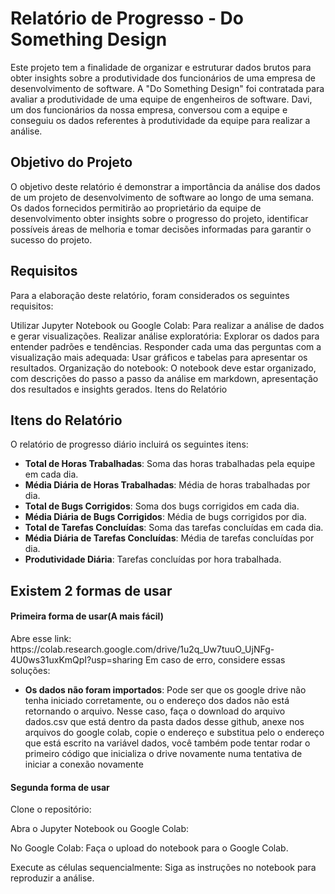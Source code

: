 <h1>Relatório de Progresso - Do Something Design</h1>
Este projeto tem a finalidade de organizar e estruturar dados brutos para obter insights sobre a produtividade dos funcionários de uma empresa de desenvolvimento de software. A "Do Something Design" foi contratada para avaliar a produtividade de uma equipe de engenheiros de software. Davi, um dos funcionários da nossa empresa, conversou com a equipe e conseguiu os dados referentes à produtividade da equipe para realizar a análise.

## Objetivo do Projeto
O objetivo deste relatório é demonstrar a importância da análise dos dados de um projeto de desenvolvimento de software ao longo de uma semana. Os dados fornecidos permitirão ao proprietário da equipe de desenvolvimento obter insights sobre o progresso do projeto, identificar possíveis áreas de melhoria e tomar decisões informadas para garantir o sucesso do projeto.

## Requisitos
Para a elaboração deste relatório, foram considerados os seguintes requisitos:

Utilizar Jupyter Notebook ou Google Colab: Para realizar a análise de dados e gerar visualizações.
Realizar análise exploratória: Explorar os dados para entender padrões e tendências.
Responder cada uma das perguntas com a visualização mais adequada: Usar gráficos e tabelas para apresentar os resultados.
Organização do notebook: O notebook deve estar organizado, com descrições do passo a passo da análise em markdown, apresentação dos resultados e insights gerados.
Itens do Relatório

## Itens do Relatório

O relatório de progresso diário incluirá os seguintes itens:

- **Total de Horas Trabalhadas**: Soma das horas trabalhadas pela equipe em cada dia.
- **Média Diária de Horas Trabalhadas**: Média de horas trabalhadas por dia.
- **Total de Bugs Corrigidos**: Soma dos bugs corrigidos em cada dia.
- **Média Diária de Bugs Corrigidos**: Média de bugs corrigidos por dia.
- **Total de Tarefas Concluídas**: Soma das tarefas concluídas em cada dia.
- **Média Diária de Tarefas Concluídas**: Média de tarefas concluídas por dia.
- **Produtividade Diária**: Tarefas concluídas por hora trabalhada.


## Existem 2 formas de usar

<h4>Primeira forma de usar(A mais fácil)</h4>
Abre esse link: https://colab.research.google.com/drive/1u2q_Uw7tuuO_UjNFg-4U0ws31uxKmQpI?usp=sharing
Em caso de erro, considere essas soluções:

- **Os dados não foram importados**: Pode ser que os google drive não tenha iniciado corretamente, ou o endereço dos dados não está retornando o arquivo. Nesse caso, faça o download do arquivo dados.csv que está dentro da pasta dados desse github, anexe nos arquivos do google colab, copie o endereço e substitua pelo o endereço que está escrito na variável dados, você também pode tentar rodar o primeiro código que inicializa o drive novamente numa tentativa de iniciar a conexão novamente

<h4>Segunda forma de usar</h4>
<p>Clone o repositório:</p
<p>Abra o Jupyter Notebook ou Google Colab:</p>
<p>No Google Colab: Faça o upload do notebook para o Google Colab.</p>
<p>Execute as células sequencialmente: Siga as instruções no notebook para reproduzir a análise.</p>
